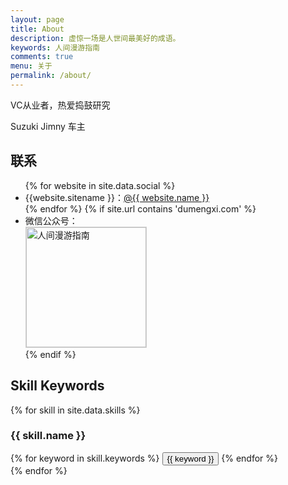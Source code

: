 ```yaml
---
layout: page
title: About
description: 虚惊一场是人世间最美好的成语。
keywords: 人间漫游指南
comments: true
menu: 关于
permalink: /about/
---
```


VC从业者，热爱捣鼓研究

Suzuki Jimny 车主

## 联系

<ul>
{% for website in site.data.social %}
<li>{{website.sitename }}：<a href="{{ website.url }}" target="_blank">@{{ website.name }}</a></li>
{% endfor %}
{% if site.url contains 'dumengxi.com' %}
<li>
微信公众号：<br />
<img style="height:192px;width:192px;border:1px solid lightgrey;" src="{{ site.url }}/assets/images/qrcode.jpg" alt="人间漫游指南" />
</li>
{% endif %}
</ul>


## Skill Keywords

{% for skill in site.data.skills %}
### {{ skill.name }}
<div class="btn-inline">
{% for keyword in skill.keywords %}
<button class="btn btn-outline" type="button">{{ keyword }}</button>
{% endfor %}
</div>
{% endfor %}

